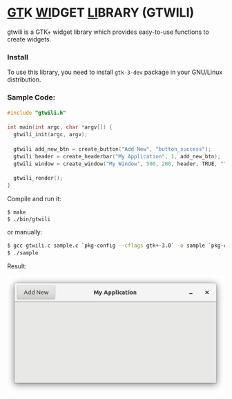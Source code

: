 # <u>GT</u>K <u>WI</u>DGET <u>LI</u>BRARY (GTWILI)
gtwili is a GTK+ widget library which provides easy-to-use functions to create widgets.

### Install

To use this library, you need to install `gtk-3-dev` package in your GNU/Linux distribution.

### Sample Code:

```c
#include "gtwili.h"

int main(int argc, char *argv[]) {
  gtwili_init(argc, argv);

  gtwili add_new_btn = create_button("Add New", "button_success");
  gtwili header = create_headerbar("My Application", 1, add_new_btn);
  gtwili window = create_window("My Window", 500, 200, header, TRUE, "", TRUE);

  gtwili_render();
}
```

Compile and run it:

```shell
$ make
$ ./bin/gtwili
```

or manually:

```sh
$ gcc gtwili.c sample.c `pkg-config --cflags gtk+-3.0` -o sample `pkg-config --libs gtk+-3.0`
$ ./sample
```

Result:

![Screenshot](screenshot.png)

